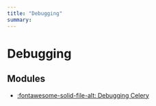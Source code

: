 ```yaml
---
title: "Debugging"
summary:
---
```


Debugging
===

Modules
---

- [:fontawesome-solid-file-alt: Debugging Celery](debugging-celery.md)
